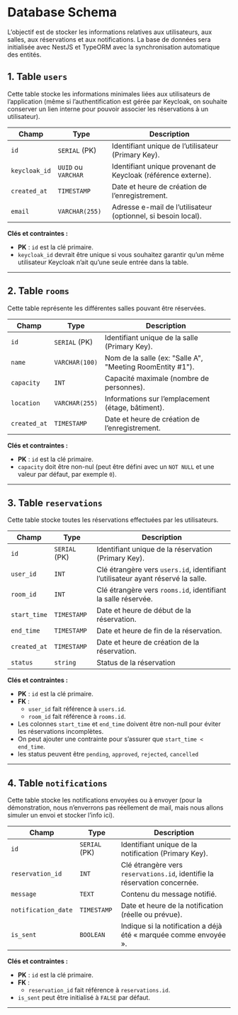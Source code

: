 # Database Schema

L’objectif est de stocker les informations relatives aux utilisateurs, aux salles, aux réservations et aux notifications.
La base de données sera initialisée avec NestJS et TypeORM avec la synchronisation automatique des entités.

## 1. Table `users`

Cette table stocke les informations minimales liées aux utilisateurs de l’application (même si l’authentification est gérée par Keycloak, on souhaite conserver un lien interne pour pouvoir associer les réservations à un utilisateur).

| Champ             | Type                 | Description                                                      |
|-------------------|----------------------|------------------------------------------------------------------|
| `id`              | `SERIAL` (PK)        | Identifiant unique de l’utilisateur (Primary Key).               |
| `keycloak_id`     | `UUID` ou `VARCHAR`  | Identifiant unique provenant de Keycloak (référence externe).     |
| `created_at`      | `TIMESTAMP`          | Date et heure de création de l’enregistrement.                   |
| `email`           | `VARCHAR(255)`       | Adresse e-mail de l’utilisateur (optionnel, si besoin local).    |

**Clés et contraintes :**
- **PK** : `id` est la clé primaire.
- `keycloak_id` devrait être unique si vous souhaitez garantir qu’un même utilisateur Keycloak n’ait qu’une seule entrée dans la table.

---

## 2. Table `rooms`

Cette table représente les différentes salles pouvant être réservées.

| Champ        | Type            | Description                                          |
|--------------|-----------------|------------------------------------------------------|
| `id`         | `SERIAL` (PK)   | Identifiant unique de la salle (Primary Key).        |
| `name`       | `VARCHAR(100)`  | Nom de la salle (ex: "Salle A", "Meeting RoomEntity #1").  |
| `capacity`   | `INT`           | Capacité maximale (nombre de personnes).            |
| `location`   | `VARCHAR(255)`  | Informations sur l’emplacement (étage, bâtiment).   |
| `created_at` | `TIMESTAMP`     | Date et heure de création de l’enregistrement.       |

**Clés et contraintes :**
- **PK** : `id` est la clé primaire.
- `capacity` doit être non-nul (peut être défini avec un `NOT NULL` et une valeur par défaut, par exemple `0`).

---

## 3. Table `reservations`

Cette table stocke toutes les réservations effectuées par les utilisateurs.

| Champ        | Type          | Description                                                                      |
|--------------|---------------|----------------------------------------------------------------------------------|
| `id`         | `SERIAL` (PK) | Identifiant unique de la réservation (Primary Key).                              |
| `user_id`    | `INT`         | Clé étrangère vers `users.id`, identifiant l’utilisateur ayant réservé la salle. |
| `room_id`    | `INT`         | Clé étrangère vers `rooms.id`, identifiant la salle réservée.                    |
| `start_time` | `TIMESTAMP`   | Date et heure de début de la réservation.                                        |
| `end_time`   | `TIMESTAMP`   | Date et heure de fin de la réservation.                                          |
| `created_at` | `TIMESTAMP`   | Date et heure de création de la réservation.                                     |
| `status`     | `string`      | Status de la réservation                                                         |

**Clés et contraintes :**
- **PK** : `id` est la clé primaire.
- **FK** :
    - `user_id` fait référence à `users.id`.
    - `room_id` fait référence à `rooms.id`.
- Les colonnes `start_time` et `end_time` doivent être non-null pour éviter les réservations incomplètes.
- On peut ajouter une contrainte pour s’assurer que `start_time < end_time`.
- les status peuvent être `pending`, `approved`, `rejected`, `cancelled`
---


## 4. Table `notifications`

Cette table stocke les notifications envoyées ou à envoyer (pour la démonstration, nous n’enverrons pas réellement de mail, mais nous allons simuler un envoi et stocker l’info ici).

| Champ               | Type            | Description                                                                 |
|---------------------|-----------------|-----------------------------------------------------------------------------|
| `id`                | `SERIAL` (PK)   | Identifiant unique de la notification (Primary Key).                        |
| `reservation_id`    | `INT`           | Clé étrangère vers `reservations.id`, identifie la réservation concernée.   |
| `message`           | `TEXT`          | Contenu du message notifié.                                                |
| `notification_date` | `TIMESTAMP`     | Date et heure de la notification (réelle ou prévue).                        |
| `is_sent`           | `BOOLEAN`       | Indique si la notification a déjà été « marquée comme envoyée ».            |

**Clés et contraintes :**
- **PK** : `id` est la clé primaire.
- **FK** :
    - `reservation_id` fait référence à `reservations.id`.
- `is_sent` peut être initialisé à `FALSE` par défaut.

---